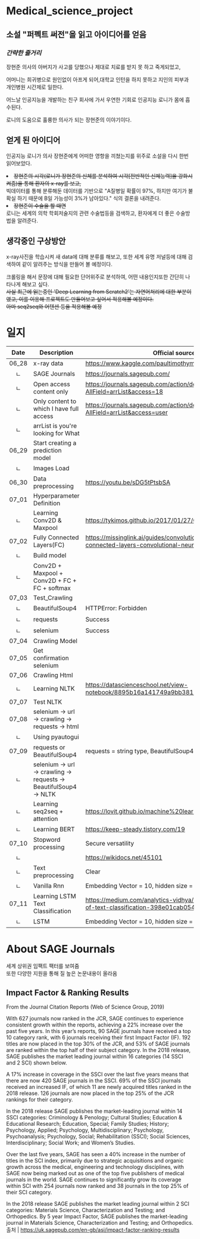 # Medical_science_project

## 소설 "퍼펙트 써전"을 읽고 아이디어를 얻음
### *간략한 줄거리*
장현준 의사의 아버지가 사고를 당했으나 제대로 치료를 받지 못 하고 죽게되었고,

어머니는 희귀병으로 원인없이 아프게 되어,대학교 인턴을 하지 못하고 지인의 피부과 개인병원 시간제로 일한다.

어느날 인공지능을 개발하는 친구 회사에 가서 우연한 기회로 인공지능 로니가 몸에 흡수된다.

로니의 도움으로 훌륭한 의사가 되는 장현준의 이야기이다.


## 얻게 된 아이디어
인공지능 로니가 의사 장현준에게 어떠한 영항을 끼쳤는지를 위주로 소설을 다시 한번 읽어보았다.<br>

<li><del>장현준의 시각(로니가 장현준의 신체를 분석하여 시각[전반적인 신체능력]을 강화시켜줌)을 통해 환자의 x-ray를 보고,</del><br>
빅데이터를 통해 분류해둔 데이터를 기반으로 "A질병일 확률이 97%, 하지만 여기가 불확실 하기 때문에 B일 가능성이 3%가 남아있다." 식의 결론을 내려준다.</li>

<li><del>장현준이 수술을 할 때면</del><br>로니는 세계의 의학 학회저술지의 관련 수술법등을 검색하고, 환자에게 더 좋은 수술방법을 알려준다.

## 생각중인 구상방안
x-ray사진을 학습시켜 새 data에 대해 분류를 해보고,
또한 세계 유명 저널등에 대해 검색하여 같이 알려주는 방식을 만들어 볼 예정이다.

크롤링을 해서 문장에 대해 필요한 단어위주로 분석하여, 어떤 내용인지또한 간단히 나타나게 해보고 싶다.<br>
<del>사실 최근에 읽는중인 'Deep Learning from Scratch2'는 자연어처리에 대한 부분이였고, 이를 이용해 프로젝트도 만들어보고 싶어서 적용해볼 예정이다.<br>
아마 seq2seq와 어텐션 등을 적용해볼 예정</del>



# 일지
|Date|Description|Official source(참고 주소)|
|:---:|---| --- |
|06_28|x-ray data|https://www.kaggle.com/paultimothymooney/chest-xray-pneumonia|
|ㄴ|SAGE Journals|https://journals.sagepub.com/|
|ㄴ|Open access content only|https://journals.sagepub.com/action/doSearch?AllField=arrList&access=18|
|ㄴ|Only content to which I have full access|https://journals.sagepub.com/action/doSearch?AllField=arrList&access=user|
|ㄴ|arrList is you're looking for What||
|06_29|Start creating a prediction model||
|ㄴ|Images Load||
|06_30|Data preprocessing|https://youtu.be/sDG5tPtsbSA|
|07_01|Hyperparameter Definition||
|ㄴ|Learning Conv2D & Maxpool|https://tykimos.github.io/2017/01/27/CNN_Layer_Talk/|
|07_02|Fully Connected Layers(FC)|https://missinglink.ai/guides/convolutional-neural-networks/fully-connected-layers-convolutional-neural-networks-complete-guide/|
|ㄴ|Build model||
|ㄴ|Conv2D + Maxpool + Conv2D + FC + FC + softmax||
|07_03|Test_Crawling||
|ㄴ|BeautifulSoup4|HTTPError: Forbidden|
|ㄴ|requests|Success|
|ㄴ|selenium|Success|
|07_04|Crawling Model||
|07_05|Get confirmation selenium||
|07_06|Crawling Html||
|ㄴ|Learning NLTK|https://datascienceschool.net/view-notebook/8895b16a141749a9bb381007d52721c1/|
|07_07|Test NLTK||
|07_08|selenium -> url -> crawling -> requests -> html||
|ㄴ|Using pyautogui||
|07_09|requests or BeautifulSoup4|requests = string type, BeautifulSoup4 = Html type|
|ㄴ|selenium -> url -> crawling -> requests -> BeautifulSoup4 -> NLTK||
|ㄴ|Learning seq2seq + attention|https://lovit.github.io/machine%20learning/2019/03/17/attention_in_nlp/|
|ㄴ|Learning BERT|https://keep-steady.tistory.com/19|
|07_10|Stopword processing|Secure versatility|
|ㄴ||https://wikidocs.net/45101|
|ㄴ|Text preprocessing|Clear|
|ㄴ|Vanilla Rnn|Embedding Vector = 10, hidden size = 32|
|07_11|Learning LSTM Text Classification|https://medium.com/analytics-vidhya/neural-network-lstm-example-of-text-classification-398e01cab054|
|ㄴ|LSTM|Embedding Vector = 10, hidden size = 128|


# About SAGE Journals
세계 상위권 임팩트 팩터를 보여줌<br>
또한 다양한 지원을 통해 질 높은 논문내용이 올라옴<br>
## Impact Factor & Ranking Results
From the Journal Citation Reports (Web of Science Group, 2019)

With 627 journals now ranked in the JCR, SAGE continues to experience consistent growth within the reports, achieving a 22% increase over the past five years. In this year’s reports, 90 SAGE journals have received a top 10 category rank, with 6 journals receiving their first Impact Factor (IF). 192 titles are now placed in the top 30% of the JCR, and 53% of SAGE journals are ranked within the top half of their subject category. In the 2018 release, SAGE publishes the market leading journal within 16 categories (14 SSCI and 2 SCI) shown below.

A 17% increase in coverage in the SSCI over the last five years means that there are now 420 SAGE journals in the SSCI. 69% of the SSCI journals received an increased IF, of which 11 are newly acquired titles ranked in the 2018 release. 126 journals are now placed in the top 25% of the JCR rankings for their category.

In the 2018 release SAGE publishes the market-leading journal within 14 SSCI categories: Criminology & Penology; Cultural Studies; Education & Educational Research; Education, Special; Family Studies; History; Psychology, Applied; Psychology, Multidisciplinary; Psychology, Psychoanalysis; Psychology, Social; Rehabilitation (SSCI); Social Sciences, Interdisciplinary; Social Work; and Women’s Studies.

Over the last five years, SAGE has seen a 40% increase in the number of titles in the SCI index, primarily due to strategic acquisitions and organic growth across the medical, engineering and technology disciplines, with SAGE now being marked out as one of the top five publishers of medical journals in the world. SAGE continues to significantly grow its coverage within SCI with 254 journals now ranked and 38 journals in the top 25% of their SCI category.

In the 2018 release SAGE publishes the market leading journal within 2 SCI categories: Materials Science, Characterization and Testing; and Orthopedics. By 5 year Impact Factor, SAGE publishes the market-leading journal in Materials Science, Characterization and Testing; and Orthopedics.<br>
출처 | https://uk.sagepub.com/en-gb/asi/impact-factor-ranking-results
